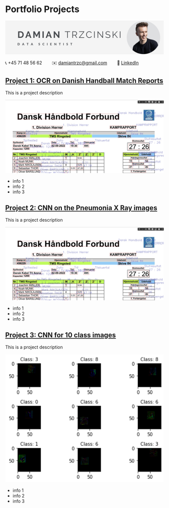 # Portfolio Projects

![](headline.png)

:telephone_receiver: +45 71 48 56 62 &nbsp;&nbsp;&nbsp;&nbsp;&nbsp;&nbsp; :envelope: [damiantrzc@gmail.com](mailto:damiantrzc@gmail.com) &nbsp;&nbsp;&nbsp;&nbsp;&nbsp;&nbsp; :link: [LinkedIn]("https://www.linkedin.com/in/trzcinskidamian/")

## [Project 1: OCR on Danish Handball Match Reports](Handball_Match_Report_with_PaddleOCR.ipynb)
This is a project description

<img src="handball_extract.png" alt=" " width="600"/>

- info 1
- info 2
- info 3

## [Project 2: CNN on the Pneumonia X Ray images](CNN_on_Pneumonia_Xrays.ipynb)
This is a project description

<img src="handball_extract.png" alt=" " width="600"/>

- info 1
- info 2
- info 3

## [Project 3: CNN for 10 class images](Assignment_cnn_Best_Score.ipynb)
This is a project description

<img src="CNN_exercise.png" alt=" " width="600"/>

- info 1
- info 2
- info 3
